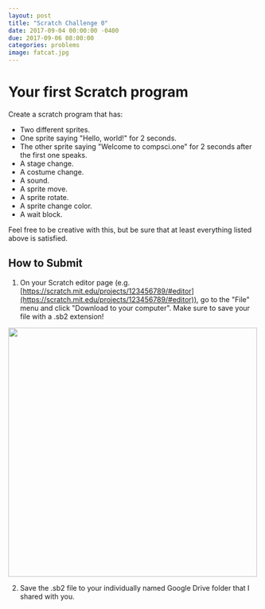 ```yaml
---
layout: post
title: "Scratch Challenge 0"
date: 2017-09-04 00:00:00 -0400
due: 2017-09-06 08:00:00
categories: problems
image: fatcat.jpg
---
```


# Your first Scratch program

Create a scratch program that has:
- Two different sprites.
- One sprite saying "Hello, world!" for 2 seconds.
- The other sprite saying "Welcome to compsci.one" for 2 seconds after the first one speaks.
- A stage change.
- A costume change.
- A sound.
- A sprite move.
- A sprite rotate.
- A sprite change color.
- A wait block.

Feel free to be creative with this, but be sure that at least everything listed above is satisfied.

## How to Submit

1. On your Scratch editor page (e.g. [https://scratch.mit.edu/projects/123456789/#editor](https://scratch.mit.edu/projects/123456789/#editor)), go to the "File" menu and click "Download to your computer". Make sure to save your file with a .sb2 extension!<br>
<img src="{{ site.baseurl }}/assets/images/downloadscratch.png" width="500">

2. Save the .sb2 file to your individually named Google Drive folder that I shared with you.

